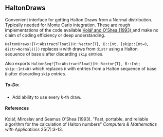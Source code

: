 ## HaltonDraws

Convenient interface for getting Halton Draws from a Normal distribution. Typically needed for Monte Carlo integration. These are rough implementations of the code available [Kolář and O'Shea (1993) ](https://www.researchgate.net/publication/229173824_Fast_portable_and_reliable_algorithm_for_the_calculation_of_Halton_numbers) and make no claim of coding efficiency or deep understanding.

`HaltonDraws!{T<:AbstractFloat}(H::Vector{T}, B::Int, [skip::Int=0, distr=Normal()])` replaces `H` with draws from `distr` using a Halton sequence of base `B` after discarding `skip` entries.

Also exports `HaltonSeq!{T<:AbstractFloat}(H::Vector{T}, B::Int; skip::Int=0)` which replaces `H` with entries from a Halton sequence of base `B` after discarding `skip` entries.

##### To-Do:

* Add ability to use every $k$-th draw.

#### References

Kolář, Miroslav and Seamus O'Shea (1993). "Fast, portable, and reliable algorithm for the calculation of Halton numbers" *Computers \& Mathematics with Applications* 25(7):3-13.
